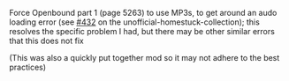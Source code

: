 Force Openbound part 1 (page 5263) to use MP3s, to get around an audo loading error (see [#432](https://github.com/Bambosh/unofficial-homestuck-collection/issues/432) on the unofficial-homestuck-collection); this resolves the specific problem I had, but there may be other similar errors that this does not fix

(This was also a quickly put together mod so it may not adhere to the best practices)
